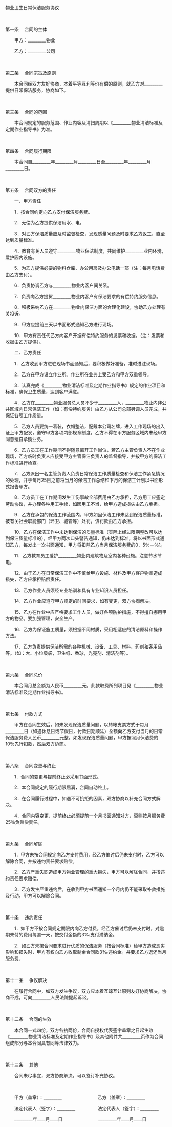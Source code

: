 



物业卫生日常保洁服务协议



 

　　

第一条
　合同的主体

　　甲方：_________物业

　　乙方：_________公司

　　

第二条
　合同宗旨及原则

　　本合同经双方友好协商，本着平等互利等价有偿的原则，就乙方对_________提供日常保洁服务，协商如下。

　　

第三条
　合同的范围

　　本合同规定的服务范围、作业内容及清扫周期以《_________物业清洁标准及定期作业指导书》为准。

　　

第四条
　合同履行期限

　　本合同自_________年_________月_________日至_________年_________月_________日。

　　

第五条
　合同双方的责任

　　一、甲方责任

　　1．按合同约定向乙方支付保洁服务费。

　　2．无偿为乙方提供保洁用水、电。

　　3．对乙方保洁质量应及时监督检查，发现质量问题及时要求乙方返工，直至达到质量标准。

　　4．教育有关人员遵守_________物业保洁制度，共同维护_________业内环境，爱护园内设施。

　　5．为乙方提供必要的物料仓库、办公用房及办公电话一部（注：每月电话费由乙方支付）。

　　6．负责协调乙方与_________物业内客户间关系。

　　7．负责向乙方提货_________物业内客户有保洁要求的有偿特约服务信息。

　　8．积极采纳乙方在_________物业内保洁方面的合理化建设，协助乙方处理有关投诉。

　　9．甲方应提前三天以书面形式通知乙方进行现场。

　　10．甲方有责任代乙方向客户开据有偿特约服务的发票和收据。（注：发票和收据由乙方提供）。

　　二、乙方责任

　　1．乙方收到甲方进驻现场书面通知后，要积极做好准备，准时进驻现场。

　　2．乙方在甲方设立作业所。作业所在业务上受乙方和甲方双重领导。

　　3．认真完成《_________物业清洁标准及定期作业指导书》规定的作业项目和标准，确保卫生质量，达到客户满意。

　　4．乙方在_________物业服务总人员不少于_________人，_________物业内非公共区域内日常保洁工作（如：有偿特约服务）由乙方从公司总部另调人员完成，并保证各项工作质量。

　　5．乙方人员要统一着装，衣帽整洁，配戴本公司名牌，进入工作现场的出入证上甲方配发，遵守甲方各项内部规章制度，乙方不得在甲方服务区域内未经甲方同意擅自承揽业务。

　　6．乙方员工在工作期间不得随意离开工作岗位，若乙方主管负责人不在作业现场，乙方临时负责人应接受甲方主管保洁负责人的监督指导，并按甲方的保洁工作标准进行检查。

　　7．乙方派出一名主管负责人负责日常保洁工作质量检查和保洁工作紧急情况的处理，并于每月25日之前将当月的保洁工作总结和下月的保洁工计划以书面形式报告甲方。

　　8．乙方员工在工作期间发生工伤事故全部费用由乙方承担，乙方用工应签定劳动协议，并办理各种用工手续，如因用工不当，给甲方造成损失由乙方承担。

　　9．乙方在承包的保洁工作范围内，甲方如因保洁工作未达到保洁质量标准，被有关社会职能部门（环卫、城管等）处罚，该罚款由乙方承担。

　　10．乙方在保洁工作中未达到保洁的质量标准（实际上经过限期整改可以达到保洁质量标准的），经甲方两次口头警告通知，仍未达到标准，将以书面形式通知乙方，每发出一次书面通知，甲方将扣除乙方当月保洁服务费的0．5％－％1。

　　11．乙方教育员工爱护_________物业内建筑物及室内各种设施。注意节水节电。

　　12．由于乙方在日常保洁工作中不慎给甲方设施、材料及甲方客户物品造成损失，乙方应承担赔偿责任。

　　13．乙方作业人员须经专业培训和具有专业知识人员担任。

　　14．乙方作业应遵守甲方规定的时间要求，如有变更，双方协商解决。

　　15．乙方在作业中应严格要求工作人员，做好各项防护措施，不得擅自挪用甲方的物品。要加强管理，安全生产。

　　16．乙方为保证施工质量，须根据不同材质，采用相适应的清洁原料和操作方法。

　　17．乙方负责提供保洁所需的各种机械、设备、工具、材料、药剂和客用品等。（如：大、小垃圾袋，卫生纸、香球，光亮剂、清洁剂等）。

　　

第六条
　合同总价

　　本合同月总金额为人民币_________元，此款取费所列项目见《_________物业清洁标准及定期作业指导书》。

　　

第七条
　付款方式

　　甲方在合同生效后，如未发现保洁质量问题，以转帐支票方式于每月_________日（如遇休息日或节假日，付款日期顺延）全额向乙方支付当月的日常保洁服务费人民币_________元整。如发现保洁质量问题，甲方按照月保洁费的10％先行扣款，然后双方协商。

　　

第八条
　合同变更与终止

　　1．合同的变更与提前终止必采用书面形式。

　　2．本合同规定的履行期限届满，合同自动终止。

　　3．在合同履行过程中，如遇不可抗拒的因素，双方协商以补充合同方式解决。

　　4．合同内容变更、提前终止必须提前一个月书面通知对方，否则按月服务费25％负赔偿责任。

　　

第九条
　合同解除

　　1．甲方未按合同规定向乙方支付费用，经乙方催讨后仍未支付时，乙方可以解除合同，并按违约责任要求赔偿。

　　2．乙方严重失职造成甲方物业管理的重大损失，甲方可以解除合同，并按违约责任要求赔偿。

　　3．乙方发生严重违约后，在收到甲方书面通知一个月内仍不能采取补救措施及行动，甲方可以解除合同。

　　

第十条
　违约责任

　　1．如甲方不按合同规定期限内向乙方付费，经乙方催讨后仍未支付时，对逾期未付的费用每逾一天，按交付金额的3‰支付滞纳金。

　　2．如乙方未按合同要求进行优质的保洁服务（按合同标准）给甲方造成恶劣影响和损失时，甲方有权向乙方收取剩余合同款3‰违约金。并要求乙方退还当月服务费。

　　

第十一条
　争议解决

　　在履行合同中，如双方发生争议，双方应本着互谅互让原则友好协商解决，协商不成，可向_________人民法院提起诉讼。

　　

第十二条
　合同的生效

　　本合同一式四份，双方各执两份，合同自授权代表签字盖章之日起生效《_________物业清洁标准及定期作业指导书》及其他附件共_________页作为合同组成部分与本合同具有同等法律效力。

　　

第十三条
　其他

　　合同未尽事宜，双方协商解决，可以签订补充协议。　

　　　

　　甲方（盖章）：_________　　　　　　　　乙方（盖章）：_________　　

　　法定代表人（签字）：_________　　　　　法定代表人（签字）：_________　　

　　_________年____月____日　　　　　　　　_________年____月____日